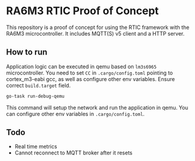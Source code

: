 # RA6M3 RTIC Proof of Concept

This repository is a proof of concept for using the RTIC framework with the
RA6M3 microcontroller. It includes MQTT(S) v5 client and a HTTP server.

## How to run

Application logic can be executed in qemu based on `lm3s6965` microcontroller.
You need to set `CC` in `.cargo/config.toml` pointing to cortex_m3-eabi gcc, as
well as configure other env variables. Ensure correct `build.target` field.

```bash
go-task run-debug-qemu
```

This command will setup the network and run the application in qemu. You can
configure other env variables in `.cargo/config.toml`.

## Todo

- Real time metrics
- Cannot reconnect to MQTT broker after it resets
